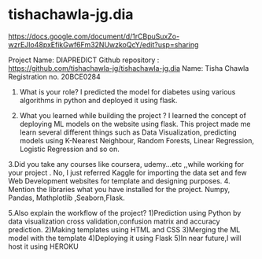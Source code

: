 # tishachawla-jg.dia
https://docs.google.com/document/d/1rCBpuSuxZo-wzrEJIo48pxEfikGwf6Fm32NUwzkoQcY/edit?usp=sharing


 Project Name: DIAPREDICT
           Github repository :  https://github.com/tishachawla-jg/tishachawla-jg.dia
           Name: Tisha Chawla
            Registration no. 20BCE0284

1. What is your role?
I predicted the model for diabetes using various algorithms in python and deployed it using flask.

2. What you learned while building the project ?
I learned the concept of deploying ML models on the website using flask. This project made me learn several different things such as Data Visualization, predicting models using K-Nearest Neighbour, Random Forests, Linear Regression, Logistic Regression and so on.

3.Did you take any courses like coursera, udemy...etc ,,while working for your project .
No, I just referred Kaggle for importing the data set and few Web Development websites for template and designing purposes.
4. Mention the libraries what you have installed for the project. 
Numpy, Pandas, Mathplotlib ,Seaborn,Flask.

5.Also explain the workflow of the project?
1)Prediction using Python by data visualization cross validation,confusion matrix and accuracy prediction.
2)Making templates using HTML and CSS
3)Merging the ML model with the template
4)Deploying it using Flask
5)In near future,I will host it using HEROKU






